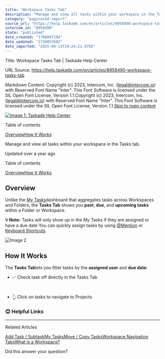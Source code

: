 ```yaml
---
title: "Workspace Tasks Tab"
description: "Manage and view all tasks within your workspace in the Tasks tab."
category: "paginated-import"
source_url: "https://help.taskade.com/en/articles/8958490-workspace-tasks-tab"
intercom_id: "8958490"
state: "published"
date_created: "1708097194"
date_updated: "1726057682"
date_imported: "2025-09-13T19:24:21.979Z"
---
```


Title: Workspace Tasks Tab | Taskade Help Center

URL Source: https://help.taskade.com/en/articles/8958490-workspace-tasks-tab

Markdown Content:
Copyright (c) 2023, Intercom, Inc. (legal@intercom.io) with Reserved Font Name "Inter". This Font Software is licensed under the SIL Open Font License, Version 1.1.Copyright (c) 2023, Intercom, Inc. (legal@intercom.io) with Reserved Font Name "Inter". This Font Software is licensed under the SIL Open Font License, Version 1.1.[Skip to main content](https://help.taskade.com/en/articles/8958490-workspace-tasks-tab#main-content)

[![Image 1: Taskade Help Center](https://downloads.intercomcdn.com/i/o/490280/d14603621e78c833c2d0e66f/2d1230f35f3009fff25b2989e93312a5.png)](https://help.taskade.com/en/)

Table of contents

[Overview](https://help.taskade.com/en/articles/8958490-workspace-tasks-tab#h_d906c8bc48)[How It Works](https://help.taskade.com/en/articles/8958490-workspace-tasks-tab#h_23a0f9939e)

Manage and view all tasks within your workspace in the Tasks tab.

Updated over a year ago

Table of contents

[Overview](https://help.taskade.com/en/articles/8958490-workspace-tasks-tab#h_d906c8bc48)[How It Works](https://help.taskade.com/en/articles/8958490-workspace-tasks-tab#h_23a0f9939e)

**Overview**
------------

Unlike the [My Tasks](https://intercom.help/taskade/en/articles/8958383)dashboard that aggregates tasks across Workspaces and Folders, the **Tasks Tab** shows you **past**, **due**, and **upcoming tasks** within a Folder or Workspace.

**💡 Note:** Tasks will only show up in the My Tasks if they are assigned or have a due date You can quickly assign tasks by using [@Mention](https://intercom.help/taskade/en/articles/8958438) or [Keyboard Shortcuts](https://intercom.help/taskade/en/articles/8958405).

![Image 2](https://taskade.intercom-attachments-7.com/i/o/965374738/53151eab8782132ac4f5de19/18212925802003?expires=1757916000&signature=955b3124b4712e951fc8d8c7012b3703a97edefe932674598d338334755eff4c&req=fSYiFc56moJXFb4X1HO4gd4y%2Fdl4Ji6Vb4AiuGBsSpO4rfpffsy2Jl1rTU3Y%0A)

**How It Works**
----------------

The **Tasks Tab**lets you filter tasks by the **assigned user** and **due date**:

*   ✅ Check task off directly in the Tasks Tab

​

*   👆 Click on tasks to navigate to Projects

### **😊 Helpful Links**

* * *

Related Articles

[Add Task / Subtask](https://help.taskade.com/en/articles/8958371-add-task-subtask)[My Tasks](https://help.taskade.com/en/articles/8958383-my-tasks)[Move / Copy Tasks](https://help.taskade.com/en/articles/8958416-move-copy-tasks)[Workspace Navigation Tabs](https://help.taskade.com/en/articles/8958488-workspace-navigation-tabs)[What is a Workspace?](https://help.taskade.com/en/articles/8958652-what-is-a-workspace)

Did this answer your question?
